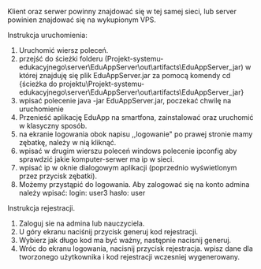 
Klient oraz serwer powinny znajdować się w tej samej sieci, lub server powinien znajdować się na wykupionym VPS.



Instrukcja uruchomienia:
1. Uruchomić wiersz poleceń.
2. przejść do ścieżki folderu (Projekt-systemu-edukacyjnego\server\EduAppServer\out\artifacts\EduAppServer_jar) w której znajduję się plik EduAppServer.jar za pomocą komendy cd {ścieżka do projektu\Projekt-systemu-edukacyjnego\server\EduAppServer\out\artifacts\EduAppServer_jar}
3. wpisać polecenie java -jar EduAppServer.jar, poczekać chwilę na uruchomienie
4. Przenieść aplikację EduApp na smartfona, zainstalować oraz uruchomić w klasyczny sposób.
5. na ekranie logowania obok napisu ,,logowanie" po prawej stronie mamy zębatkę, należy w nią kliknąć.
6. wpisać w drugim wierszu poleceń windows polecenie ipconfig aby sprawdzić jakie komputer-serwer ma ip w sieci.
7. wpisać ip w oknie dialogowym aplikacji (poprzednio wyświetlonym przez przycisk zębatki).
8. Możemy przystąpić do logowania. Aby zalogować się na konto admina należy wpisać:
login: user3 
hasło: user 


Instrukcja rejestracji.
1. Zaloguj sie na admina lub nauczyciela.
2. U góry ekranu naciśnij przycisk generuj kod rejestracji.
3. Wybierz jak długo kod ma być ważny, następnie nacisnij generuj.
4. Wróc do ekranu logowania, nacisnij przycisk rejestracja.
wpisz dane dla tworzonego użytkownika i kod rejestracji wczesniej wygenerowany.
